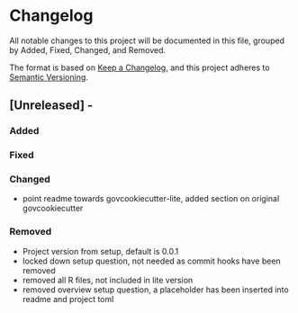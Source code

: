 # Changelog

All notable changes to this project will be documented in this file, grouped by Added, Fixed, Changed, and Removed.

The format is based on [Keep a Changelog](https://keepachangelog.com/en/1.1.0/),
and this project adheres to [Semantic Versioning](https://semver.org/spec/v2.0.0.html).

## [Unreleased] -

### Added

### Fixed

### Changed
- point readme towards govcookiecutter-lite, added section on original govcookiecutter

### Removed
- Project version from setup, default is 0.0.1
- locked down setup question, not needed as commit hooks have been removed 
- removed all R files, not included in lite version
- removed overview setup question, a placeholder has been inserted into readme and project toml